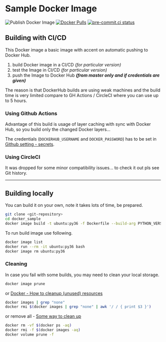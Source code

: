 # Sample Docker Image

![Publish Docker Image](https://github.com/Borda/docker_sample/workflows/Publish%20Docker%20Image/badge.svg?event=push)
[![Docker Pulls](https://img.shields.io/docker/pulls/borda/docker_sample)](https://hub.docker.com/r/borda/docker_sample)
[![pre-commit.ci status](https://results.pre-commit.ci/badge/github/Borda/docker_sample/master.svg)](https://results.pre-commit.ci/latest/github/Borda/docker_sample/master)

## Building with CI/CD

This Docker image a basic image with accent on automatic pushing to Docker Hub.

1. build Docker image in a CI/CD _(for particular version)_
1. test the Image in CI/CD _(for particular version)_
1. push the Image to Docker Hub _**(from master only and if credentials are given)**_

The reason is that DockerHub builds are using weak machines and the build time is very limited compare to GH Actions / CircleCI where you can use up to 5 hours.

### Using Github Actions

Advantage of this build is usage of layer caching with sync with Docker Hub, so you build only the changed Docker layers...

The credentials (`DOCKERHUB_USERNAME` and `DOCKER_PASSWORD`) has to be set in [Github setting - secrets](https://docs.github.com/en/free-pro-team@latest/actions/reference/encrypted-secrets).

### Using CircleCI

It was dropped for some minor compatibility issues... to check it out pls see Git history.

______________________________________________________________________

## Building locally

You can build it on your own, note it takes lots of time, be prepared.

```bash
git clone <git-repository>
cd docker_sample
docker image build -t ubuntu:py36 -f Dockerfile --build-arg PYTHON_VERSION=3.6 .
```

To run build image use following.

```bash
docker image list
docker run --rm -it ubuntu:py36 bash
docker image rm ubuntu:py36
```

### Cleaning

In case you fail with some builds, you may need to clean your local storage.

```bash
docker image prune
```

or [Docker - How to cleanup (unused) resources](https://gist.github.com/bastman/5b57ddb3c11942094f8d0a97d461b430)

```bash
docker images | grep "none"
docker rmi $(docker images | grep "none" | awk '/ / { print $3 }')
```

or remove all - [Some way to clean up](https://forums.docker.com/t/some-way-to-clean-up-identify-contents-of-var-lib-docker-overlay/30604)

```bash
docker rm -vf $(docker ps -aq)
docker rmi -f $(docker images -aq)
docker volume prune -f
```

